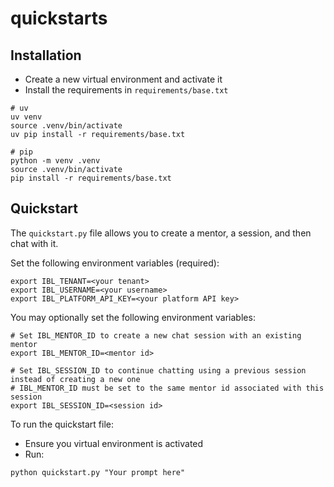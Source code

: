 # quickstarts
## Installation
- Create a new virtual environment and activate it
- Install the requirements in `requirements/base.txt`

```shell
# uv
uv venv
source .venv/bin/activate
uv pip install -r requirements/base.txt

# pip
python -m venv .venv
source .venv/bin/activate
pip install -r requirements/base.txt
```

## Quickstart
The `quickstart.py` file allows you to create a mentor, a session, and then chat with it.

Set the following environment variables (required):
```shell
export IBL_TENANT=<your tenant>
export IBL_USERNAME=<your username>
export IBL_PLATFORM_API_KEY=<your platform API key>
```

You may optionally set the following environment variables:
```shell
# Set IBL_MENTOR_ID to create a new chat session with an existing mentor
export IBL_MENTOR_ID=<mentor id> 

# Set IBL_SESSION_ID to continue chatting using a previous session instead of creating a new one
# IBL_MENTOR_ID must be set to the same mentor id associated with this session
export IBL_SESSION_ID=<session id>
```

To run the quickstart file:
- Ensure you virtual environment is activated
- Run:

```shell
python quickstart.py "Your prompt here"
```
